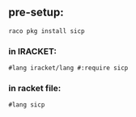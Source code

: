 ## pre-setup:
`raco pkg install sicp`

### in IRACKET:
`#lang iracket/lang #:require sicp`

### in racket file:
`#lang sicp`

